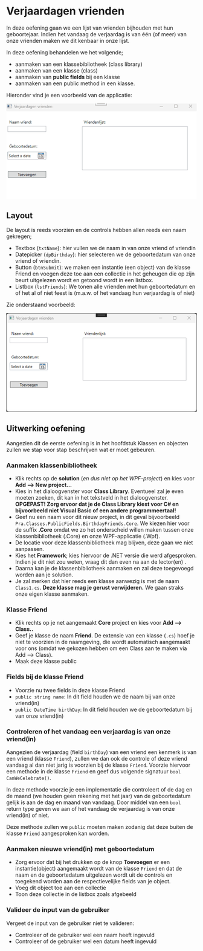 # Verjaardagen vrienden
In deze oefening gaan we een lijst van vrienden bijhouden met hun geboortejaar.
Indien het vandaag de verjaardag is van één (of meer) van onze vrienden maken we dit kenbaar in onze lijst.

In deze oefening behandelen we het volgende;

- aanmaken van een klassebibliotheek (class library)
- aanmaken van een klasse (class)
- aanmaken van **public fields** bij een klasse
- aanmaken van een public method in een klasse.

Hieronder vind je een voorbeeld van de applicatie:

![](images/demo-01.gif)

## Layout
De layout is reeds voorzien en de controls hebben allen reeds een naam gekregen;

- Textbox (`txtName`): hier vullen we de naam in van onze vriend of vriendin
- Datepicker (`dpBirthday`): hier selecteren we de geboortedatum van onze vriend of vriendin.
- Button (`btnSubmit`): we maken een instantie (een object) van de klasse Friend en voegen deze toe aan een collectie in het geheugen die op zijn beurt uitgelezen wordt en getoond wordt in een listbox.
- Listbox (`lstFriends`): We tonen alle vrienden met hun geboortedatum en of het al of niet feest is (m.a.w. of het vandaag hun verjaardag is of niet)

Zie onderstaand voorbeeld:

![](images/image-01.png)

## Uitwerking oefening
Aangezien dit de eerste oefening is in het hoofdstuk Klassen en objecten zullen we stap voor stap beschrijven wat er moet gebeuren.

### Aanmaken klassenbibliotheek
- Klik rechts op de **solution** (*en dus niet op het WPF-project*) en kies voor **Add --> New project...**
- Kies in het dialoogvenster voor **Class Library**. Eventueel zal je even moeten zoeken, dit kan in het tekstveld in het dialoogvenster. **OPGEPAST! Zorg ervoor dat je de Class Library kiest voor C# en bijvoorbeeld niet Visual Basic of een andere programmeertaal!**
- Geef nu een naam voor dit nieuw project, in dit geval bijvoorbeeld `Pra.Classes.PublicFields.BirthdayFriends.Core`. We kiezen hier voor de suffix **.Core** omdat we zo het onderscheid willen maken tussen onze klassenbibliotheek (.Core) en onze WPF-applicatie (.Wpf).
- De locatie voor deze klassenbibliotheek mag blijven, deze gaan we niet aanpassen.
- Kies het **Framework**; kies hiervoor de .NET versie die werd afgesproken. Indien je dit niet zou weten, vraag dit dan even na aan de lector(en) .
- Daarna kan je de klassenbibliotheek aanmaken en zal deze toegevoegd worden aan je solution.
- Je zal merken dat hier reeds een klasse aanwezig is met de naam `Class1.cs`. **Deze klasse mag je gerust verwijderen.** We gaan straks onze eigen klasse aanmaken.

### Klasse Friend
- Klik rechts op je net aangemaakt **Core** project en kies voor **Add --> Class..**
- Geef je klasse de naam **Friend**. De extensie van een klasse (`.cs`) hoef je niet te voorzien in de naamgeving, die wordt automatisch aangemaakt voor ons (omdat we gekozen hebben om een Class aan te maken via Add --> Class).
- Maak deze klasse public

### Fields bij de klasse Friend
- Voorzie nu twee fields in deze klasse Friend
- `public string name`: In dit field houden we de naam bij van onze vriend(in)
- `public DateTime birthDay`: In dit field houden we de geboortedatum bij van onze vriend(in)

### Controleren of het vandaag een verjaardag is van onze vriend(in)
Aangezien de verjaardag (field `birthDay`) van een vriend een kenmerk is van een vriend (klasse `Friend`), zullen we dan ook de controle of deze vriend vandaag al dan niet jarig is voorzien bij de klasse `Friend`.
Voorzie hiervoor een methode in de klasse `Friend` en geef dus volgende signatuur `bool CanWeCelebrate()`.

In deze methode voorzie je een implementatie die controleert of de dag en de maand (we houden geen rekening met het jaar) van de geboortedatum gelijk is aan de dag en maand van vandaag.
Door middel van een `bool` return type geven we aan of het vandaag de verjaardag is van onze vriend(in) of niet.

Deze methode zullen we `public` moeten maken zodanig dat deze buiten de klasse `Friend` aangesproken kan worden.

### Aanmaken nieuwe vriend(in) met geboortedatum
- Zorg ervoor dat bij het drukken op de knop **Toevoegen** er een instantie(object) aangemaakt wordt van de klasse `Friend` en dat de naam en de geboortedatum uitgelezen wordt uit de controls en toegekend worden aan de respectievelijke fields van je object.
- Voeg dit object toe aan een collectie
- Toon deze collectie in de listbox zoals afgebeeld

### Valideer de input van de gebruiker
Vergeet de input van de gebruiker niet te valideren:
- Controleer of de gebruiker wel een naam heeft ingevuld
- Controleer of de gebruiker wel een datum heeft ingevuld
